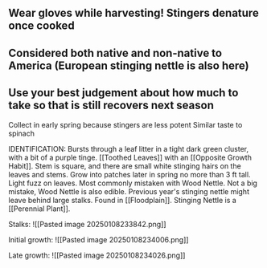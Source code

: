 ## Wear gloves while harvesting! Stingers denature once cooked
## Considered both native and non-native to America (European stinging nettle is also here)
## Use your best judgement about how much to take so that is still recovers next season

Collect in early spring because stingers are less potent
Similar taste to spinach

IDENTIFICATION: Bursts through a leaf litter in a tight dark green cluster, with a bit of a purple tinge. [[Toothed Leaves]] with an [[Opposite Growth Habit]]. Stem is square, and there are small white stinging hairs on the leaves and stems. 
Grow into patches later in spring no more than 3 ft tall.
Light fuzz on leaves.
Most commonly mistaken with Wood Nettle. Not a big mistake, Wood Nettle is also edible.
Previous year's stinging nettle might leave behind large stalks. 
Found in [[Floodplain]]. 
Stinging Nettle is a [[Perennial Plant]].

Stalks:
![[Pasted image 20250108233842.png]]

Initial growth:
![[Pasted image 20250108234006.png]]

Late growth:
![[Pasted image 20250108234026.png]]